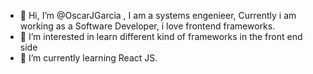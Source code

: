 - 👋 Hi, I’m @OscarJGarcia , I am a systems engenieer, Currently i am working as a Software Developer, i love frontend frameworks.
- 👀 I’m interested in learn different kind of frameworks in the front end side
- 🌱 I’m currently learning React JS.

<!---
OscarJGarcia/OscarJGarcia is a ✨ special ✨ repository because its `README.md` (this file) appears on your GitHub profile.
You can click the Preview link to take a look at your changes.
--->
